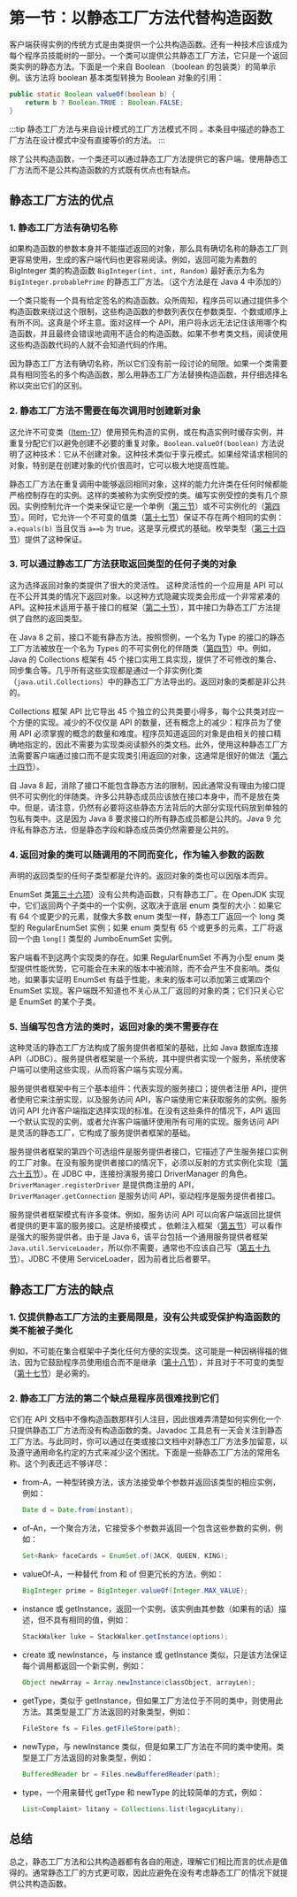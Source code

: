 # 第一节：以静态工厂方法代替构造函数

客户端获得实例的传统方式是由类提供一个公共构造函数。还有一种技术应该成为每个程序员技能树的一部分。一个类可以提供公共静态工厂方法，它只是一个返回类实例的静态方法。下面是一个来自 Boolean （boolean 的包装类）的简单示例。该方法将 boolean 基本类型转换为 Boolean 对象的引用：

```Java
public static Boolean valueOf(boolean b) {
	return b ? Boolean.TRUE : Boolean.FALSE;
}
```

:::tip
静态工厂方法与来自设计模式的工厂方法模式不同 。本条目中描述的静态工厂方法在设计模式中没有直接等价的方法。
:::


除了公共构造函数，一个类还可以通过静态工厂方法提供它的客户端。使用静态工厂方法而不是公共构造函数的方式既有优点也有缺点。

## 静态工厂方法的优点
### 1. 静态工厂方法有确切名称
如果构造函数的参数本身并不能描述返回的对象，那么具有确切名称的静态工厂则更容易使用，生成的客户端代码也更容易阅读。例如，返回可能为素数的 BigInteger 类的构造函数 `BigInteger(int, int, Random)` 最好表示为名为 `BigInteger.probablePrime` 的静态工厂方法。（这个方法是在 Java 4 中添加的）

一个类只能有一个具有给定签名的构造函数。众所周知，程序员可以通过提供多个构造函数来绕过这个限制，这些构造函数的参数列表仅在参数类型、个数或顺序上有所不同。这真是个坏主意。面对这样一个 API，用户将永远无法记住该用哪个构造函数，并且最终会错误地调用不适合的构造函数。如果不参考类文档，阅读使用这些构造函数代码的人就不会知道代码的作用。

因为静态工厂方法有确切名称，所以它们没有前一段讨论的局限。如果一个类需要具有相同签名的多个构造函数，那么用静态工厂方法替换构造函数，并仔细选择名称以突出它们的区别。

### 2. 静态工厂方法不需要在每次调用时创建新对象 
这允许不可变类（[Item-17](../Chapter-4/Chapter-4-Item-17-Minimize-mutability)）使用预先构造的实例，或在构造实例时缓存实例，并重复分配它们以避免创建不必要的重复对象。`Boolean.valueOf(boolean)` 方法说明了这种技术：它从不创建对象。这种技术类似于享元模式。如果经常请求相同的对象，特别是在创建对象的代价很高时，它可以极大地提高性能。

静态工厂方法在重复调用中能够返回相同对象，这样的能力允许类在任何时候都能严格控制存在的实例。这样的类被称为实例受控的类。编写实例受控的类有几个原因。实例控制允许一个类来保证它是一个单例（[第三节](../Chapter-2/Chapter-2-Item-3-Enforce-the-singleton-property-with-a-private-constructor-or-an-enum-type)）或不可实例化的（[第四节](..Chapter-2/Chapter-2-Item-4-Enforce-noninstantiability-with-a-private-constructor)）。同时，它允许一个不可变的值类（[第十七节](../Chapter-4/Chapter-4-Item-17-Minimize-mutability)）保证不存在两个相同的实例：`a.equals(b)` 当且仅当 `a==b` 为 true。这是享元模式的基础。枚举类型（[第三十四节](../Chapter-6/Chapter-6-Item-34-Use-enums-instead-of-int-constants)）提供了这种保证。

### 3. 可以通过静态工厂方法获取返回类型的任何子类的对象

这为选择返回对象的类提供了很大的灵活性。
这种灵活性的一个应用是 API 可以在不公开其类的情况下返回对象。以这种方式隐藏实现类会形成一个非常紧凑的 API。这种技术适用于基于接口的框架（[第二十节](../Chapter-4/Chapter-4-Item-20-Prefer-interfaces-to-abstract-classes)），其中接口为静态工厂方法提供了自然的返回类型。

在 Java 8 之前，接口不能有静态方法。按照惯例，一个名为 Type 的接口的静态工厂方法被放在一个名为 Types 的不可实例化的伴随类（[第四节](../Chapter-2/Chapter-2-Item-4-Enforce-noninstantiability-with-a-private-constructor)）中。例如，Java 的 Collections 框架有 45 个接口实用工具实现，提供了不可修改的集合、同步集合等。几乎所有这些实现都是通过一个非实例化类（`java.util.Collections`）中的静态工厂方法导出的。返回对象的类都是非公共的。

Collections 框架 API 比它导出 45 个独立的公共类要小得多，每个公共类对应一个方便的实现。减少的不仅仅是 API 的数量，还有概念上的减少：程序员为了使用 API 必须掌握的概念的数量和难度。程序员知道返回的对象是由相关的接口精确地指定的，因此不需要为实现类阅读额外的类文档。此外，使用这种静态工厂方法需要客户端通过接口而不是实现类引用返回的对象，这通常是很好的做法（[第六十四节](../Chapter-9/Chapter-9-Item-64-Refer-to-objects-by-their-interfaces)）。

自 Java 8 起，消除了接口不能包含静态方法的限制，因此通常没有理由为接口提供不可实例化的伴随类。许多公共静态成员应该放在接口本身中，而不是放在类中。但是，请注意，仍然有必要将这些静态方法背后的大部分实现代码放到单独的包私有类中。这是因为 Java 8 要求接口的所有静态成员都是公共的。Java 9 允许私有静态方法，但是静态字段和静态成员类仍然需要是公共的。

### 4. 返回对象的类可以随调用的不同而变化，作为输入参数的函数

声明的返回类型的任何子类型都是允许的。返回对象的类也可以因版本而异。

EnumSet 类[第三十六项](../Chapter-6/Chapter-6-Item-36-Use-EnumSet-instead-of-bit-fields)）没有公共构造函数，只有静态工厂。在 OpenJDK 实现中，它们返回两个子类中的一个实例，这取决于底层 enum 类型的大小：如果它有 64 个或更少的元素，就像大多数 enum 类型一样，静态工厂返回一个 long 类型的 RegularEnumSet 实例；如果 enum 类型有 65 个或更多的元素，工厂将返回一个由 `long[]` 类型的 JumboEnumSet 实例。

客户端看不到这两个实现类的存在。如果 RegularEnumSet 不再为小型 enum 类型提供性能优势，它可能会在未来的版本中被消除，而不会产生不良影响。类似地，如果事实证明 EnumSet 有益于性能，未来的版本可以添加第三或第四个 EnumSet 实现。客户端既不知道也不关心从工厂返回的对象的类；它们只关心它是 EnumSet 的某个子类。

### 5. 当编写包含方法的类时，返回对象的类不需要存在 
这种灵活的静态工厂方法构成了服务提供者框架的基础，比如 Java 数据库连接 API（JDBC）。服务提供者框架是一个系统，其中提供者实现一个服务，系统使客户端可以使用这些实现，从而将客户端与实现分离。

服务提供者框架中有三个基本组件：代表实现的服务接口；提供者注册 API，提供者使用它来注册实现，以及服务访问 API，客户端使用它来获取服务的实例。服务访问 API 允许客户端指定选择实现的标准。在没有这些条件的情况下，API 返回一个默认实现的实例，或者允许客户端循环使用所有可用的实现。服务访问 API 是灵活的静态工厂，它构成了服务提供者框架的基础。

服务提供者框架的第四个可选组件是服务提供者接口，它描述了产生服务接口实例的工厂对象。在没有服务提供者接口的情况下，必须以反射的方式实例化实现（[第六十五节](../Chapter-9/Chapter-9-Item-65-Prefer-interfaces-to-reflection)）。在 JDBC 中，连接扮演服务接口 DriverManager 的角色。`DriverManager.registerDriver` 是提供商注册的 API，`DriverManager.getConnection` 是服务访问 API，驱动程序是服务提供者接口。

服务提供者框架模式有许多变体。例如，服务访问 API 可以向客户端返回比提供者提供的更丰富的服务接口。这是桥接模式 。依赖注入框架（[第五节](../Chapter-2/Chapter-2-Item-5-Prefer-dependency-injection-to-hardwiring-resources)）可以看作是强大的服务提供者。由于是 Java 6，该平台包括一个通用服务提供者框架 `Java.util.ServiceLoader`，所以你不需要，通常也不应该自己写（[第五十九节](../Chapter-9/Chapter-9-Item-59-Know-and-use-the-libraries)）。JDBC 不使用 ServiceLoader，因为前者比后者要早。

## 静态工厂方法的缺点
### 1. 仅提供静态工厂方法的主要局限是，没有公共或受保护构造函数的类不能被子类化
例如，不可能在集合框架中子类化任何方便的实现类。这可能是一种因祸得福的做法，因为它鼓励程序员使用组合而不是继承（[第十八节](../Chapter-4/Chapter-4-Item-18-Favor-composition-over-inheritance)），并且对于不可变的类型（[第十七节](../Chapter-4/Chapter-4-Item-17-Minimize-mutability)）是必需的。

### 2. 静态工厂方法的第二个缺点是程序员很难找到它们 
它们在 API 文档中不像构造函数那样引人注目，因此很难弄清楚如何实例化一个只提供静态工厂方法而没有构造函数的类。Javadoc 工具总有一天会关注到静态工厂方法。与此同时，你可以通过在类或接口文档中对静态工厂方法多加留意，以及遵守通用命名约定的方式来减少这个困扰。下面是一些静态工厂方法的常用名称。这个列表还远不够详尽：

- from-A，一种型转换方法，该方法接受单个参数并返回该类型的相应实例，例如：
	``` Java
	Date d = Date.from(instant);
	```

- of-An，一个聚合方法，它接受多个参数并返回一个包含这些参数的实例，例如：
	``` Java
	Set<Rank> faceCards = EnumSet.of(JACK, QUEEN, KING);
  ```

- valueOf-A，一种替代 from 和 of 但更冗长的方法，例如：
  ``` Java
  BigInteger prime = BigInteger.valueOf(Integer.MAX_VALUE);
  ```

- instance 或 getInstance，返回一个实例，该实例由其参数（如果有的话）描述，但不具有相同的值，例如：
  ``` Java
  StackWalker luke = StackWalker.getInstance(options);
  ```

- create 或 newInstance，与 instance 或 getInstance 类似，只是该方法保证每个调用都返回一个新实例，例如：
  ``` Java
  Object newArray = Array.newInstance(classObject, arrayLen);
  ```

- getType，类似于 getInstance，但如果工厂方法位于不同的类中，则使用此方法。其类型是工厂方法返回的对象类型，例如：
  ``` Java
  FileStore fs = Files.getFileStore(path);
  ```

- newType，与 newInstance 类似，但是如果工厂方法在不同的类中使用。类型是工厂方法返回的对象类型，例如：
  ``` Java
  BufferedReader br = Files.newBufferedReader(path);
  ```

- type，一个用来替代 getType 和 newType 的比较简单的方式，例如：
  ``` Java
  List<Complaint> litany = Collections.list(legacyLitany);
  ```

## 总结
总之，静态工厂方法和公共构造器都有各自的用途，理解它们相比而言的优点是值得的。通常静态工厂的方式更可取，因此应避免在没有考虑静态工厂的情况下就提供公共构造函数。